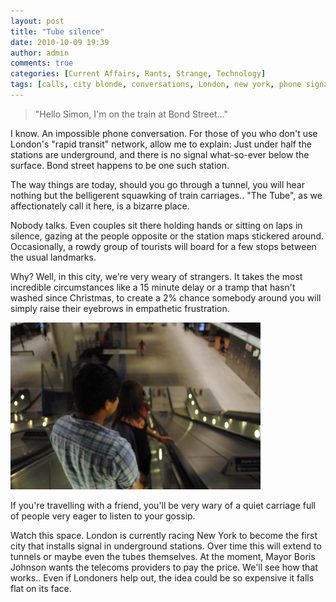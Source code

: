 ```yaml
---
layout: post
title: "Tube silence"
date: 2010-10-09 19:39
author: admin
comments: true
categories: [Current Affairs, Rants, Strange, Technology]
tags: [calls, city blonde, conversations, London, new york, phone signal, tube, wi-fi]
---
```



>"Hello Simon, I'm on the train at Bond Street..."


I know. An impossible phone conversation. For those of you who don't use London's "rapid transit" network, allow me to explain: Just  under half the stations are underground, and there is no signal what-so-ever  below the surface. Bond street happens to be one such station.

The  way things are today, should you go through a tunnel, you will hear  nothing but the belligerent squawking of train carriages.. "The Tube",  as we affectionately call it here, is a bizarre place.

Nobody  talks. Even couples sit there holding hands or sitting on laps in  silence, gazing at the people opposite or the station maps stickered  around. Occasionally, a rowdy group of tourists will board for a few  stops between the usual landmarks.

Why? Well, in this city, we're  very weary of strangers. It takes the most incredible circumstances  like a 15 minute delay or a tramp that hasn't washed since Christmas, to  create a 2% chance somebody around you will simply raise their  eyebrows in empathetic frustration.

![Submerging into a station with friends](\images\DescendingToTube.jpg "Submerging into a station with friends")

If you're travelling with a friend,  you'll be very wary of a quiet carriage full of people very eager to  listen to your gossip.

Watch this space. London is currently racing New York to become the first city that installs signal in underground stations. Over time this will extend to tunnels or maybe even the tubes themselves. At the moment, Mayor Boris Johnson wants the telecoms providers to pay the price. We'll see how that works.. Even if Londoners help out, the idea could be so expensive it falls flat on its face.
